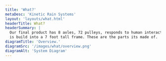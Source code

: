 ```yaml
---
title: 'What?'
metaDesc: 'Kinetic Rain Systems'
layout: 'layouts/what.html'
headerTitle: What?
headerSummary: |
  Our final product has 8 axles, 72 pulleys, responds to human interaction and
  is build into a 7 foot tall frame. These are the parts its made of.
diagramTitle: 'Overview.'
diagramSrc: '/images/what/overview.png'
diagramAlt: 'System Diagram'
---
```


